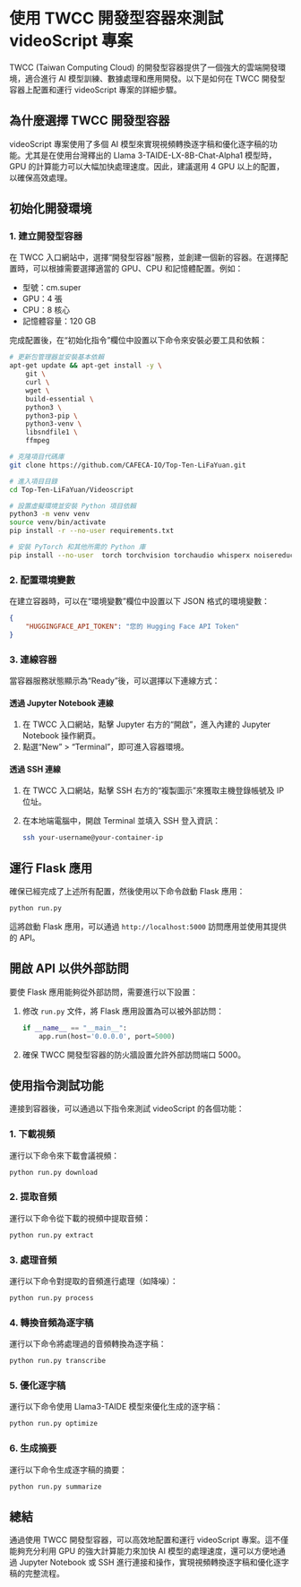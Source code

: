 # 使用 TWCC 開發型容器來測試 videoScript 專案

TWCC (Taiwan Computing Cloud) 的開發型容器提供了一個強大的雲端開發環境，適合進行 AI 模型訓練、數據處理和應用開發。以下是如何在 TWCC 開發型容器上配置和運行 videoScript 專案的詳細步驟。

## 為什麼選擇 TWCC 開發型容器

videoScript 專案使用了多個 AI 模型來實現視頻轉換逐字稿和優化逐字稿的功能。尤其是在使用台灣釋出的 Llama 3-TAIDE-LX-8B-Chat-Alpha1 模型時，GPU 的計算能力可以大幅加快處理速度。因此，建議選用 4 GPU 以上的配置，以確保高效處理。

## 初始化開發環境

### 1. 建立開發型容器

在 TWCC 入口網站中，選擇“開發型容器”服務，並創建一個新的容器。在選擇配置時，可以根據需要選擇適當的 GPU、CPU 和記憶體配置。例如：

- 型號：cm.super
- GPU：4 張
- CPU：8 核心
- 記憶體容量：120 GB

完成配置後，在“初始化指令”欄位中設置以下命令來安裝必要工具和依賴：

```bash
# 更新包管理器並安裝基本依賴
apt-get update && apt-get install -y \
    git \
    curl \
    wget \
    build-essential \
    python3 \
    python3-pip \
    python3-venv \
    libsndfile1 \
    ffmpeg

# 克隆項目代碼庫
git clone https://github.com/CAFECA-IO/Top-Ten-LiFaYuan.git

# 進入項目目錄
cd Top-Ten-LiFaYuan/Videoscript

# 設置虛擬環境並安裝 Python 項目依賴
python3 -m venv venv
source venv/bin/activate
pip install -r --no-user requirements.txt

# 安裝 PyTorch 和其他所需的 Python 庫
pip install --no-user  torch torchvision torchaudio whisperx noisereduce pyppeteer
```

### 2. 配置環境變數

在建立容器時，可以在“環境變數”欄位中設置以下 JSON 格式的環境變數：

```json
{
    "HUGGINGFACE_API_TOKEN": "您的 Hugging Face API Token"
}
```

### 3. 連線容器

當容器服務狀態顯示為“Ready”後，可以選擇以下連線方式：

#### 透過 Jupyter Notebook 連線

1. 在 TWCC 入口網站，點擊 Jupyter 右方的“開啟”，進入內建的 Jupyter Notebook 操作網頁。
2. 點選“New” > “Terminal”，即可進入容器環境。

#### 透過 SSH 連線

1. 在 TWCC 入口網站，點擊 SSH 右方的“複製圖示”來獲取主機登錄帳號及 IP 位址。
2. 在本地端電腦中，開啟 Terminal 並填入 SSH 登入資訊：

    ```bash
    ssh your-username@your-container-ip
    ```

## 運行 Flask 應用

確保已經完成了上述所有配置，然後使用以下命令啟動 Flask 應用：

```bash
python run.py
```

這將啟動 Flask 應用，可以通過 `http://localhost:5000` 訪問應用並使用其提供的 API。

## 開啟 API 以供外部訪問

要使 Flask 應用能夠從外部訪問，需要進行以下設置：

1. 修改 `run.py` 文件，將 Flask 應用設置為可以被外部訪問：

    ```python
    if __name__ == "__main__":
        app.run(host='0.0.0.0', port=5000)
    ```

2. 確保 TWCC 開發型容器的防火牆設置允許外部訪問端口 5000。

## 使用指令測試功能

連接到容器後，可以通過以下指令來測試 videoScript 的各個功能：

### 1. 下載視頻

運行以下命令來下載會議視頻：

```bash
python run.py download
```

### 2. 提取音頻

運行以下命令從下載的視頻中提取音頻：

```bash
python run.py extract
```

### 3. 處理音頻

運行以下命令對提取的音頻進行處理（如降噪）：

```bash
python run.py process
```

### 4. 轉換音頻為逐字稿

運行以下命令將處理過的音頻轉換為逐字稿：

```bash
python run.py transcribe
```

### 5. 優化逐字稿

運行以下命令使用 Llama3-TAIDE 模型來優化生成的逐字稿：

```bash
python run.py optimize
```

### 6. 生成摘要

運行以下命令生成逐字稿的摘要：

```bash
python run.py summarize
```

## 總結

通過使用 TWCC 開發型容器，可以高效地配置和運行 videoScript 專案。這不僅能夠充分利用 GPU 的強大計算能力來加快 AI 模型的處理速度，還可以方便地通過 Jupyter Notebook 或 SSH 進行連接和操作，實現視頻轉換逐字稿和優化逐字稿的完整流程。
